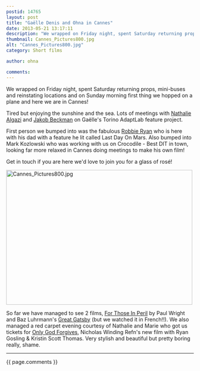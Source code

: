 ```yaml
---
postid: 14765
layout: post
title: "Gaëlle Denis and Ohna in Cannes"
date: 2013-05-21 13:17:11
description: "We wrapped on Friday night, spent Saturday returning props, mini-buses and reinstating locations and on Sunday morning first thing we hopped on a plane and here we are in Cannes! Tired but enjoying the sunshine and the sea. Lots of&#8230;"
thumbnail: Cannes_Pictures800.jpg
alt: "Cannes_Pictures800.jpg"
category: Short films

author: ohna

comments:
---
```


<p>We wrapped on Friday night, spent Saturday returning props, mini-buses and reinstating locations and on Sunday morning first thing we hopped on a plane and here we are in Cannes!</p>

<p>Tired but enjoying the sunshine and the sea. Lots of meetings with <a href="http://www.lavoielacteeproductions.com/lavoielactee3/Home.html">Nathalie Algazi</a> and <a href="http://www.torinofilmlab.it/person.php?id=678">Jakob Beckman</a> on Gaëlle's Torino AdaptLab feature project. </p>

<p>First person we bumped into was the fabulous <a href="http://www.doublex.co.uk/drama2006.htm">Robbie Ryan</a> who is here with his dad with a feature he lit called Last Day On Mars. Also bumped into Mark Kozlowski who was working with us on Crocodile - Best <span class="caps">DIT </span>in town, looking far more relaxed in Cannes doing meetings to make his own film!</p>

<p>Get in touch if you are here we'd love to join you for a glass of rosé!</p>

<p><a href="{{ site.baseurl }}/assets_c/2013/05/Cannes_Pictures800-601.html" onclick="window.open('{{ site.baseurl }}/assets_c/2013/05/Cannes_Pictures800-601.html','popup','width=800,height=580,scrollbars=no,resizable=no,toolbar=no,directories=no,location=no,menubar=no,status=no,left=0,top=0'); return false"><img src="{{ site.baseurl }}/assets_c/2013/05/Cannes_Pictures800-thumb-500x362-601.jpg" width="500" height="362" alt="Cannes_Pictures800.jpg" class="mt-image-none" style="" /></a></p>

<p>So far we have managed to see 2 films, <a href="http://www.semainedelacritique.com/EN//films/2013/2013_comp_For_those_in_Peril.php">For Those In Peril</a> by Paul Wright and Baz Luhrmann's <a href="http://trailers.apple.com/trailers/wb/thegreatgatsby/">Great Gatsby</a> (but we watched it in French!!). We also managed a red carpet evening courtesy of Nathalie and Marie who got us tickets for <a href="http://www.guardian.co.uk/film/2013/may/22/cannes-only-good-forgives-ryan-gosling-review">Only God Forgives</a>, Nicholas Winding Refn's new film with Ryan Gosling &amp; Kristin Scott Thomas. Very stylish and beautiful but pretty boring really, shame.</p>

<hr>

{{ page.comments }}


